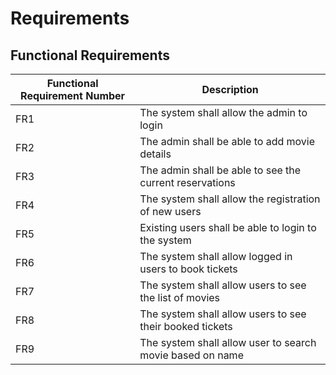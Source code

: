 # Requirements

## Functional Requirements

|Functional Requirement Number|Description|
|----------------------|-----------|
|FR1|The system shall allow the admin to login|
|FR2|The admin shall be able to add movie details|
|FR3|The admin shall be able to see the current reservations|
|FR4|The system shall allow the registration of new users|
|FR5|Existing users shall be able to login to the system|
|FR6|The system shall allow logged in users to book tickets|
|FR7|The system shall allow users to see the list of movies|
|FR8|The system shall allow users to see their booked tickets|
|FR9|The system shall allow user to search movie based on name|
